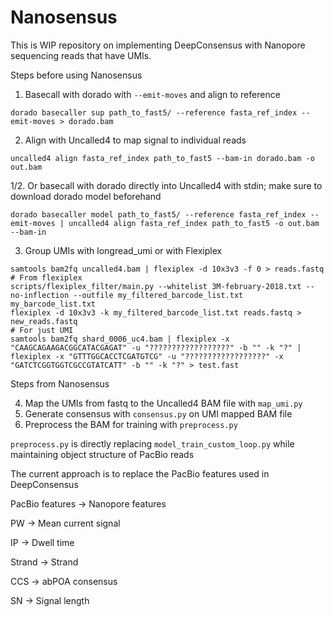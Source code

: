 # Nanosensus

This is WIP repository on implementing DeepConsensus with Nanopore sequencing reads that have UMIs.

Steps before using Nanosensus

1. Basecall with dorado with `--emit-moves` and align to reference
```
dorado basecaller sup path_to_fast5/ --reference fasta_ref_index --emit-moves > dorado.bam
```
2. Align with Uncalled4 to map signal to individual reads
```
uncalled4 align fasta_ref_index path_to_fast5 --bam-in dorado.bam -o out.bam
```
1/2. Or basecall with dorado directly into Uncalled4 with stdin; make sure to download dorado model beforehand
```
dorado basecaller model path_to_fast5/ --reference fasta_ref_index --emit-moves | uncalled4 align fasta_ref_index path_to_fast5 -o out.bam --bam-in
```
3. Group UMIs with longread_umi or with Flexiplex
```
samtools bam2fq uncalled4.bam | flexiplex -d 10x3v3 -f 0 > reads.fastq
# From flexiplex
scripts/flexiplex_filter/main.py --whitelist 3M-february-2018.txt --no-inflection --outfile my_filtered_barcode_list.txt my_barcode_list.txt
flexiplex -d 10x3v3 -k my_filtered_barcode_list.txt reads.fastq > new_reads.fastq
# For just UMI
samtools bam2fq shard_0006_uc4.bam | flexiplex -x "CAAGCAGAAGACGGCATACGAGAT" -u "??????????????????" -b "" -k "?" | flexiplex -x "GTTTGGCACCTCGATGTCG" -u "??????????????????" -x "GATCTCGGTGGTCGCCGTATCATT" -b "" -k "?" > test.fast
```

Steps from Nanosensus

4. Map the UMIs from fastq to the Uncalled4 BAM file with `map_umi.py`
5. Generate consensus with `consensus.py` on UMI mapped BAM file
6. Preprocess the BAM for training with `preprocess.py`

`preprocess.py` is directly replacing `model_train_custom_loop.py` while maintaining object structure of PacBio reads

The current approach is to replace the PacBio features used in DeepConsensus

PacBio features -> Nanopore features

PW -> Mean current signal

IP -> Dwell time

Strand -> Strand

CCS -> abPOA consensus

SN -> Signal length
